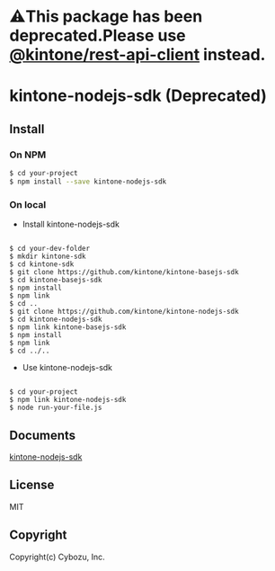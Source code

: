 # ⚠️This package has been deprecated.Please use [@kintone/rest-api-client](https://github.com/kintone/js-sdk/tree/master/packages/rest-api-client) instead.

# kintone-nodejs-sdk (Deprecated)

## Install

### On NPM

```bash
$ cd your-project
$ npm install --save kintone-nodejs-sdk
```

### On local

- Install kintone-nodejs-sdk

```

$ cd your-dev-folder
$ mkdir kintone-sdk
$ cd kintone-sdk
$ git clone https://github.com/kintone/kintone-basejs-sdk
$ cd kintone-basejs-sdk
$ npm install
$ npm link
$ cd ..
$ git clone https://github.com/kintone/kintone-nodejs-sdk
$ cd kintone-nodejs-sdk
$ npm link kintone-basejs-sdk
$ npm install
$ npm link
$ cd ../..
```
- Use kintone-nodejs-sdk

```

$ cd your-project
$ npm link kintone-nodejs-sdk
$ node run-your-file.js
```

## Documents

[kintone-nodejs-sdk](https://kintone.github.io/kintone-nodejs-sdk/)

## License

MIT

## Copyright

Copyright(c) Cybozu, Inc.
